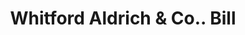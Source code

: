 ---
doi: 10.7916/D832171C
date_other: '1890'
date_other_textual: 1890-1899
form: printed ephemera
genre:
- Invoices
name:
- Whitford Aldrich & Co.
object_in_context_url: https://biggert.cul.columbia.edu/items/view/ave_biggert_01550
subject_hierarchical_geographic:
- Providence, Rhode Island, United States
subject_name:
- Whitford Aldrich & Co.
title: Whitford Aldrich & Co.. Bill
sort_title: Whitford Aldrich & Co.. Bill
call_number: ave_biggert_01550
coordinates:
- 41.82361111111111,-71.42222222222223
pid: ave_biggert_01550
identifiers: ave_biggert_01550
canvas_id: ldpd:396811
permalink: "/items/ave_biggert_01550/"
layout: iiif-image-page
---